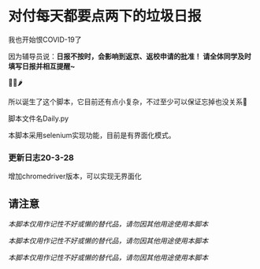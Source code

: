 # 对付每天都要点两下的垃圾日报

我也开始恨COVID-19了

因为辅导员说：**日报不按时，会影响到返京、返校申请的批准！
请全体同学及时填写日报并相互提醒~**

👴🤮🌶

所以诞生了这个脚本，它目前还有点小复杂，不过至少可以保证忘掉也没关系🐶

脚本文件名Daily.py

本脚本采用selenium实现功能，目前是有界面化模式。
### 更新日志20-3-28
增加chromedriver版本，可以实现无界面化

## 请注意

*本脚本仅用作记性不好或懒的替代品，请勿因其他用途使用本脚本*

*本脚本仅用作记性不好或懒的替代品，请勿因其他用途使用本脚本*

*本脚本仅用作记性不好或懒的替代品，请勿因其他用途使用本脚本*
